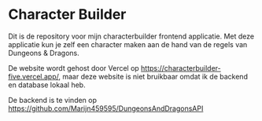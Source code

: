 # Character Builder

Dit is de repository voor mijn characterbuilder frontend applicatie. Met deze applicatie kun je zelf een character maken aan de hand van de regels van Dungeons & Dragons.

De website wordt gehost door Vercel op https://characterbuilder-five.vercel.app/, maar deze website is niet bruikbaar omdat ik de backend en database lokaal heb.

De backend is te vinden op https://github.com/Marijn459595/DungeonsAndDragonsAPI
